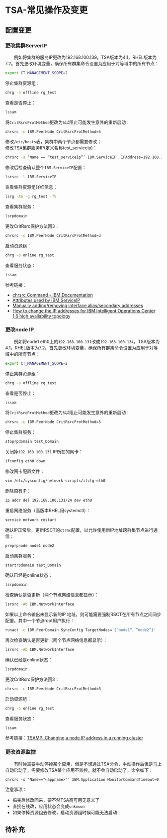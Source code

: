 # TSA-常见操作及变更
## 配置变更
### 更改集群ServerIP
&#8195;&#8195;例如将集群的服务IP更改为192.168.100.139，TSA版本为4.1，RHEL版本为7.2。首先更改环境变量，确保所有群集命令设置为应用于对等域中的所有节点：
```sh
export CT_MANAGEMENT_SCOPE=2    
```
停止集群资源组：
```sh
chrg -o offline rg_test
```
查看是否停止：
```sh
lssam
```
将`CritRsrcProtMethod`更改为`5`以阻止可能发生意外的重新启动：
```sh
chrsrc -c IBM.PeerNode CritRsrcProtMethod=5
```
修改`/etc/hosts`表，集群中两个节点都需要修改；    
修改TSA集群服务IP(定义名称test_serviceip)：
```sh
chrsrc -s ‘Name == “test_serviceip”’ IBM.ServiceIP  IPAddress=192.168.100.139
```
修改后检查确认整个`IBM.ServiceIP`配置：
```sh
lsrsrc -l IBM.ServiceIP
```
查看集群资源组详细信息：
```sh
lsrg -Ab -g rg_test -TV
```
查看集群服务：
```sh
lsrpdomain
```
更改CritRsrc保护方法回3：
```sh
chrsrc -c IBM.PeerNode CritRsrcProtMethod=3
```
启动资源组：
```sh
chrg -o online rg_test
```
查看服务状态：
```sh
lssam
```
参考链接：
- [chrsrc Command - IBM Documentation](https://www.ibm.com/docs/en/rsct/3.2?topic=chrsrc-command)
- [Attributes used by IBM.ServiceIP](https://www.ibm.com/docs/en/tsafm/4.1.1?topic=class-attributes-used-by-ibmserviceip)
- [Manually adding/removing interface alias/secondary addresses](https://www.ibm.com/support/pages/manually-addingremoving-interface-aliassecondary-addresses)
- [How to change the IP addresses for IBM Intelligent Operations Center 1.6 high availability topology](https://www.ibm.com/support/pages/how-change-ip-addresses-ibm-intelligent-operations-center-16-high-availability-topology)

### 更改node IP
&#8195;&#8195;例如将node1 eth0上的`192.168.100.131`改成`192.168.100.134`，TSA版本为4.1，RHEL版本为7.2。首先更改环境变量，确保所有群集命令设置为应用于对等域中的所有节点：
```sh
export CT_MANAGEMENT_SCOPE=2    
```
停止集群资源组：
```sh
chrg -o offline rg_test
```
查看是否停止：
```sh
lssam
```
将`CritRsrcProtMethod`更改为`5`以阻止可能发生意外的重新启动：
```sh
chrsrc -c IBM.PeerNode CritRsrcProtMethod=5
```
停止集群服务：
```sh
stoprpdomain test_Domain
```
关闭掉`192.168.100.131` IP所在的网卡：
```sh
ifconfig eth0 down
```
修改网卡配置文件：
```sh
vim /etc/sysconfig/network-scripts/ifcfg-eth0
```
删除原有IP：
```sh
ip addr del 192.168.100.131/24 dev eth0
```
重启网络服务（高版本RHEL用systemctl）：
```sh
service network restart
```
确认IP正常后，更新RSCT的`ctrmc`配置，以允许使用新IP地址跨群集节点进行通信：
```sh
preprpnode node1 node2
```
启动集群服务：
```sh
startrpdomain test_Domain
```
确认已经是online状态：
```sh
lsrpdomain
```
检查确认是否更新（两个节点网络信息都显示）：
```sh
lsrsrc -Ab IBM.NetworkInterface
```
如果以上命令输出未显示新的IP 地址，则可能需要强制RSCT在所有节点之间同步配置。其中一个节点root用户执行：
```sh
runact -c IBM.PeerDomain SyncConfig TargetNodes='{“node1”，“node2”}'
```
再次检查确认是否更新（两个节点网络信息都显示）：
```sh
lsrsrc -Ab IBM.NetworkInterface
```
确认已经是online状态：
```sh
lsrpdomain
```
更改CritRsrc保护方法回3：
```sh
chrsrc -c IBM.PeerNode CritRsrcProtMethod=3
```
启动资源组：
```sh
chrg -o online rg_test
```
查看服务状态：
```sh
lssam
```
参考链接：[TSAMP: Changing a node IP address in a running cluster](https://www.ibm.com/support/pages/tsamp-changing-node-ip-address-running-cluster)

### 更改资源监控
&#8195;&#8195;有时候需要手动停掉某个应用，但是不想通过TSA命令，手动操作后但是马上自动启动了，需要修改TSA某个应用不监控，就不会自动启动了，命令如下：
```
chrsrc -s 'Name=="<appname>"' IBM.Application MonitorCommandTimeout=0
```
注意事项：
- 搞完后修改回来，要不然TSA高可用无意义了
- 直接在线改，应用状态会变成`unknown`
- 如果停掉资源组去修改，启动资源组时候可能无法启动

## 待补充